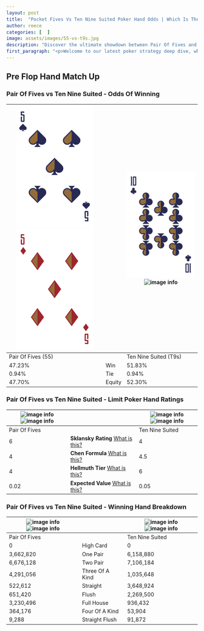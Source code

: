 ```yaml
---
layout: post
title:  "Pocket Fives Vs Ten Nine Suited Poker Hand Odds | Which Is The Better Hand In Poker? A Complete Guide"
author: reece
categories: [  ]
image: assets/images/55-vs-t9s.jpg
description: "Discover the ultimate showdown between Pair Of Fives and Ten Nine Suited in poker! Uncover the odds, strategies, and scenarios where one hand triumphs over the other. Get ready to up your poker game with this thrilling analysis."
first_paragraph: "<p>Welcome to our latest poker strategy deep dive, where we're pitting two distinct hands against each other in a high-stakes showdown: Pair Of Fives vs Ten Nine Suited.</p><p>In the dynamic world of poker, every decision counts, and knowing which hand holds the upper hand is key to your success at the table.</p><p>In this article, we'll dissect these two hands, explore the scenarios where one dominates the other, and equip you with the knowledge to make strategic choices that can tip the odds in your favor.</p><p>Get ready to unravel the intriguing dynamics of these poker hands and elevate your game to new heights.</p>"
---
```




[comment]: # (sp0)

## Pre Flop Hand Match Up

<div class="table hand-ratings" markdown="1"> 



### Pair Of Fives vs Ten Nine Suited - Odds Of Winning


    
| ![image info](assets/images/hand1/5.png) ![image info](assets/images/hand1/5o.png) |  | ![image info](assets/images/hand2/t.png) ![image info](assets/images/hand2/9s.png) |
| -------- | -------- | -------- |
| Pair Of Fives (55) |  | Ten Nine Suited (T9s) |
| 47.23% | Win | 51.83% |
| 0.94% | Tie | 0.94% |
| 47.70% | Equity | 52.30% |




[comment]: # (sp1)



### Pair Of Fives vs Ten Nine Suited - Limit Poker Hand Ratings


    
| ![image info](https://www.riverpairs.com/assets/images/hand1/5.png) ![image info](https://www.riverpairs.com/assets/images/hand1/5o.png) |  | ![image info](https://www.riverpairs.com/assets/images/hand2/t.png) ![image info](https://www.riverpairs.com/assets/images/hand2/9s.png) |
| -------- | -------- | -------- |
| Pair Of Fives |  | Ten Nine Suited |
| 6 | **Sklansky Rating** [What is this?](/sklansky-rating-explained) | 4 |
| 4 | **Chen Formula** [What is this?](/chen-formula-explained) | 4.5 |
| 4 | **Hellmuth Tier** [What is this?](/Hellmuth-tier-explained) | 6 |
| 0.02 | **Expected Value** [What is this?](/expected-value-explained) | 0.05 |




[comment]: # (sp2)



### Pair Of Fives vs Ten Nine Suited - Winning Hand Breakdown


    
| ![image info](https://www.riverpairs.com/assets/images/hand1/5.png) ![image info](https://www.riverpairs.com/assets/images/hand1/5o.png) |  | ![image info](https://www.riverpairs.com/assets/images/hand2/t.png) ![image info](https://www.riverpairs.com/assets/images/hand2/9s.png) |
| -------- | -------- | -------- |
| Pair Of Fives |  | Ten Nine Suited |
| 0 | High Card | 0 |
| 3,662,820 | One Pair | 6,158,880 |
| 6,676,128 | Two Pair | 7,106,184 |
| 4,291,056 | Three Of A Kind | 1,035,648 |
| 522,612 | Straight | 3,648,924 |
| 651,420 | Flush | 2,269,500 |
| 3,230,496 | Full House | 936,432 |
| 364,176 | Four Of A Kind | 53,904 |
| 9,288 | Straight Flush | 91,872 |




[comment]: # (sp3)



</div>

[comment]: # (sp4)



[comment]: # (sp5)

